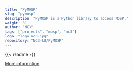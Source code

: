 ```yaml
---
title: "PyMOSP"
slug: "pymosp"
description: "PyMOSP is a Python library to access MOSP."
weight: 31
author: "NC3"
tags: ["projects", "mosp", "nc3"]
logo: "logo_nc3.jpg"
repository: "NC3-LU/PyMOSP"
---
```


{{< readme >}}

[More information](https://github.com/NC3-LU/PyMOSP)
